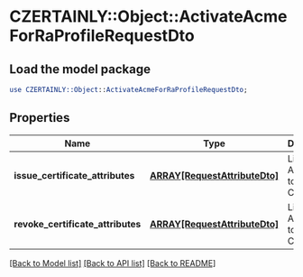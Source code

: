 # CZERTAINLY::Object::ActivateAcmeForRaProfileRequestDto

## Load the model package
```perl
use CZERTAINLY::Object::ActivateAcmeForRaProfileRequestDto;
```

## Properties
Name | Type | Description | Notes
------------ | ------------- | ------------- | -------------
**issue_certificate_attributes** | [**ARRAY[RequestAttributeDto]**](RequestAttributeDto.md) | List of Attributes to issue Certificate | 
**revoke_certificate_attributes** | [**ARRAY[RequestAttributeDto]**](RequestAttributeDto.md) | List of Attributes to revoke Certificate | 

[[Back to Model list]](../README.md#documentation-for-models) [[Back to API list]](../README.md#documentation-for-api-endpoints) [[Back to README]](../README.md)


